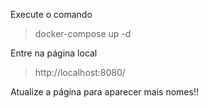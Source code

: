 Execute o comando
> docker-compose up -d

Entre na página local
> http://localhost:8080/

Atualize a página para aparecer mais nomes!!